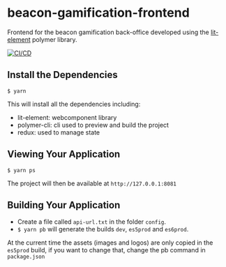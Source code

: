 # beacon-gamification-frontend
Frontend for the beacon gamification back-office developed using the [lit-element](https://lit-element.polymer-project.org/) polymer library.

[![CI/CD](https://github.com/noi-techpark/beacon-gamification-frontend/actions/workflows/main.yml/badge.svg)](https://github.com/noi-techpark/beacon-gamification-frontend/actions/workflows/main.yml)

## Install the Dependencies

`$ yarn`

This will install all the dependencies including:

- lit-element: webcomponent library
- polymer-cli: cli used to preview and build the project
- redux: used to manage state

## Viewing Your Application

`$ yarn ps`

The project will then be available at `http://127.0.0.1:8081`

## Building Your Application

* Create a file called `api-url.txt` in the folder `config`.
* `$ yarn pb` will generate the builds `dev`, `es5prod` and `es6prod`.

At the current time the assets (images and logos) are only copied in the `es5prod` build, if you want to change that, change the pb command in `package.json`
